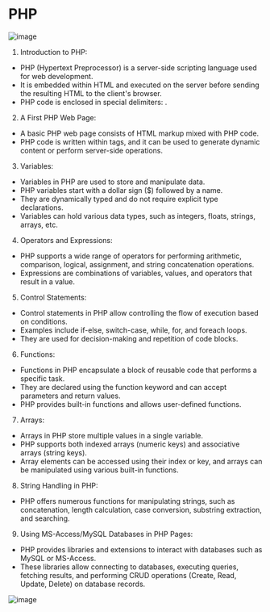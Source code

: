 # PHP

![image](https://github.com/ideepankarsharma2003/MCA/assets/74599435/ad242c52-08b5-42b5-a373-6399fbb8a9ec)

1. Introduction to PHP:
- PHP (Hypertext Preprocessor) is a server-side scripting language used for web development.
- It is embedded within HTML and executed on the server before sending the resulting HTML to the client's browser.
- PHP code is enclosed in special delimiters: <?php and ?>.

2. A First PHP Web Page:
- A basic PHP web page consists of HTML markup mixed with PHP code.
- PHP code is written within <?php and ?> tags, and it can be used to generate dynamic content or perform server-side operations.

3. Variables:
- Variables in PHP are used to store and manipulate data.
- PHP variables start with a dollar sign ($) followed by a name.
- They are dynamically typed and do not require explicit type declarations.
- Variables can hold various data types, such as integers, floats, strings, arrays, etc.

4. Operators and Expressions:
- PHP supports a wide range of operators for performing arithmetic, comparison, logical, assignment, and string concatenation operations.
- Expressions are combinations of variables, values, and operators that result in a value.

5. Control Statements:
- Control statements in PHP allow controlling the flow of execution based on conditions.
- Examples include if-else, switch-case, while, for, and foreach loops.
- They are used for decision-making and repetition of code blocks.

6. Functions:
- Functions in PHP encapsulate a block of reusable code that performs a specific task.
- They are declared using the function keyword and can accept parameters and return values.
- PHP provides built-in functions and allows user-defined functions.

7. Arrays:
- Arrays in PHP store multiple values in a single variable.
- PHP supports both indexed arrays (numeric keys) and associative arrays (string keys).
- Array elements can be accessed using their index or key, and arrays can be manipulated using various built-in functions.

8. String Handling in PHP:
- PHP offers numerous functions for manipulating strings, such as concatenation, length calculation, case conversion, substring extraction, and searching.

9. Using MS-Access/MySQL Databases in PHP Pages:
- PHP provides libraries and extensions to interact with databases such as MySQL or MS-Access.
- These libraries allow connecting to databases, executing queries, fetching results, and performing CRUD operations (Create, Read, Update, Delete) on database records.


![image](https://github.com/ideepankarsharma2003/MCA/assets/74599435/9517b94c-fca3-4bc3-b694-1f1af69ff868)
